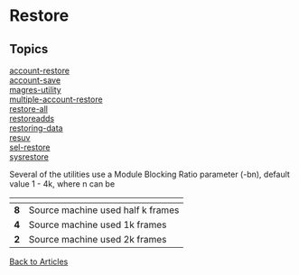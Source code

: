 # Restore

<PageHeader />

## Topics

[account-restore](./account-restore)  
[account-save](./account-save)  
[magres-utility](./magres-utility)  
[multiple-account-restore](./multiple-account-restore)  
[restore-all](./restore-all)  
[restoreadds](./restoreadds)  
[restoring-data](./restoring-data)  
[resuv](./resuv)  
[sel-restore](./sel-restore)  
[sysrestore](./sysrestore)  

Several of the utilities use a Module Blocking Ratio parameter (-bn), default value 1 - 4k, where n can be

| <!----> | <!----> |
| --- | --- |
| **8** | Source machine used half k frames|
| **4** | Source machine used 1k frames |
| **2** | Source machine used 2k frames |

[Back to Articles](./../README.md)
